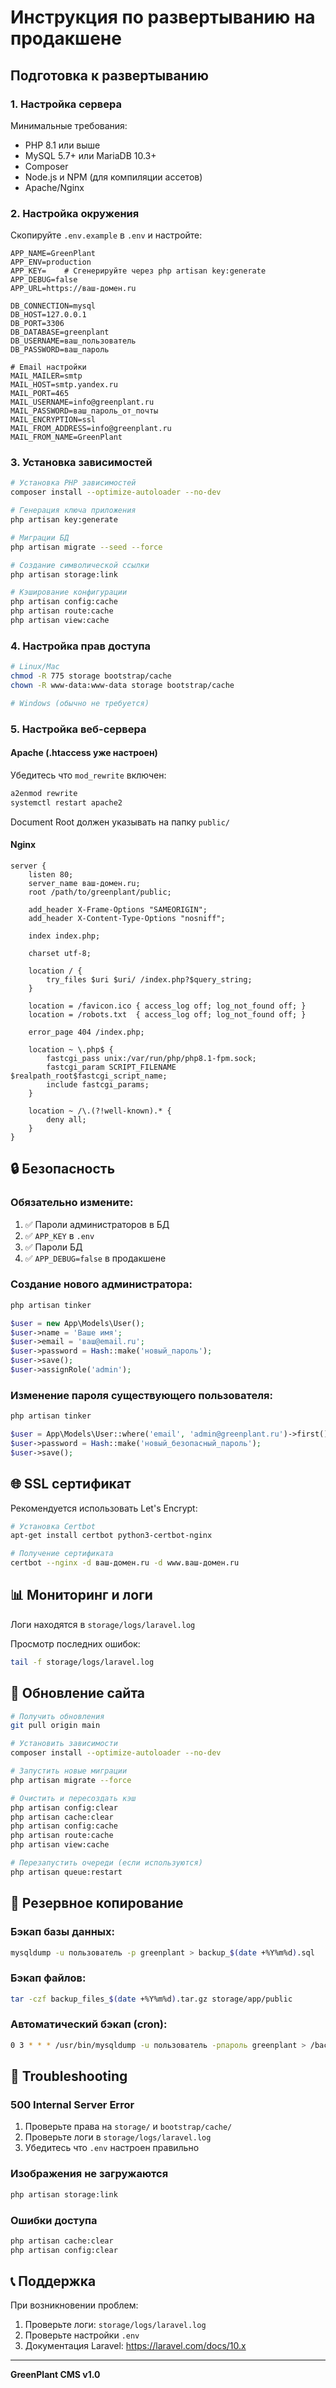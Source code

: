 # Инструкция по развертыванию на продакшене

## Подготовка к развертыванию

### 1. Настройка сервера

Минимальные требования:
- PHP 8.1 или выше
- MySQL 5.7+ или MariaDB 10.3+
- Composer
- Node.js и NPM (для компиляции ассетов)
- Apache/Nginx

### 2. Настройка окружения

Скопируйте `.env.example` в `.env` и настройте:

```env
APP_NAME=GreenPlant
APP_ENV=production
APP_KEY=    # Сгенерируйте через php artisan key:generate
APP_DEBUG=false
APP_URL=https://ваш-домен.ru

DB_CONNECTION=mysql
DB_HOST=127.0.0.1
DB_PORT=3306
DB_DATABASE=greenplant
DB_USERNAME=ваш_пользователь
DB_PASSWORD=ваш_пароль

# Email настройки
MAIL_MAILER=smtp
MAIL_HOST=smtp.yandex.ru
MAIL_PORT=465
MAIL_USERNAME=info@greenplant.ru
MAIL_PASSWORD=ваш_пароль_от_почты
MAIL_ENCRYPTION=ssl
MAIL_FROM_ADDRESS=info@greenplant.ru
MAIL_FROM_NAME=GreenPlant
```

### 3. Установка зависимостей

```bash
# Установка PHP зависимостей
composer install --optimize-autoloader --no-dev

# Генерация ключа приложения
php artisan key:generate

# Миграции БД
php artisan migrate --seed --force

# Создание символической ссылки
php artisan storage:link

# Кэширование конфигурации
php artisan config:cache
php artisan route:cache
php artisan view:cache
```

### 4. Настройка прав доступа

```bash
# Linux/Mac
chmod -R 775 storage bootstrap/cache
chown -R www-data:www-data storage bootstrap/cache

# Windows (обычно не требуется)
```

### 5. Настройка веб-сервера

#### Apache (.htaccess уже настроен)
Убедитесь что `mod_rewrite` включен:
```bash
a2enmod rewrite
systemctl restart apache2
```

Document Root должен указывать на папку `public/`

#### Nginx
```nginx
server {
    listen 80;
    server_name ваш-домен.ru;
    root /path/to/greenplant/public;

    add_header X-Frame-Options "SAMEORIGIN";
    add_header X-Content-Type-Options "nosniff";

    index index.php;

    charset utf-8;

    location / {
        try_files $uri $uri/ /index.php?$query_string;
    }

    location = /favicon.ico { access_log off; log_not_found off; }
    location = /robots.txt  { access_log off; log_not_found off; }

    error_page 404 /index.php;

    location ~ \.php$ {
        fastcgi_pass unix:/var/run/php/php8.1-fpm.sock;
        fastcgi_param SCRIPT_FILENAME $realpath_root$fastcgi_script_name;
        include fastcgi_params;
    }

    location ~ /\.(?!well-known).* {
        deny all;
    }
}
```

## 🔒 Безопасность

### Обязательно измените:
1. ✅ Пароли администраторов в БД
2. ✅ `APP_KEY` в `.env`
3. ✅ Пароли БД
4. ✅ `APP_DEBUG=false` в продакшене

### Создание нового администратора:

```bash
php artisan tinker
```

```php
$user = new App\Models\User();
$user->name = 'Ваше имя';
$user->email = 'ваш@email.ru';
$user->password = Hash::make('новый_пароль');
$user->save();
$user->assignRole('admin');
```

### Изменение пароля существующего пользователя:

```bash
php artisan tinker
```

```php
$user = App\Models\User::where('email', 'admin@greenplant.ru')->first();
$user->password = Hash::make('новый_безопасный_пароль');
$user->save();
```

## 🌐 SSL сертификат

Рекомендуется использовать Let's Encrypt:

```bash
# Установка Certbot
apt-get install certbot python3-certbot-nginx

# Получение сертификата
certbot --nginx -d ваш-домен.ru -d www.ваш-домен.ru
```

## 📊 Мониторинг и логи

Логи находятся в `storage/logs/laravel.log`

Просмотр последних ошибок:
```bash
tail -f storage/logs/laravel.log
```

## 🔄 Обновление сайта

```bash
# Получить обновления
git pull origin main

# Установить зависимости
composer install --optimize-autoloader --no-dev

# Запустить новые миграции
php artisan migrate --force

# Очистить и пересоздать кэш
php artisan config:clear
php artisan cache:clear
php artisan config:cache
php artisan route:cache
php artisan view:cache

# Перезапустить очереди (если используются)
php artisan queue:restart
```

## 💾 Резервное копирование

### Бэкап базы данных:
```bash
mysqldump -u пользователь -p greenplant > backup_$(date +%Y%m%d).sql
```

### Бэкап файлов:
```bash
tar -czf backup_files_$(date +%Y%m%d).tar.gz storage/app/public
```

### Автоматический бэкап (cron):
```bash
0 3 * * * /usr/bin/mysqldump -u пользователь -pпароль greenplant > /backups/db_$(date +\%Y\%m\%d).sql
```

## 🚨 Troubleshooting

### 500 Internal Server Error
1. Проверьте права на `storage/` и `bootstrap/cache/`
2. Проверьте логи в `storage/logs/laravel.log`
3. Убедитесь что `.env` настроен правильно

### Изображения не загружаются
```bash
php artisan storage:link
```

### Ошибки доступа
```bash
php artisan cache:clear
php artisan config:clear
```

## 📞 Поддержка

При возникновении проблем:
1. Проверьте логи: `storage/logs/laravel.log`
2. Проверьте настройки `.env`
3. Документация Laravel: https://laravel.com/docs/10.x

---

**GreenPlant CMS v1.0**

